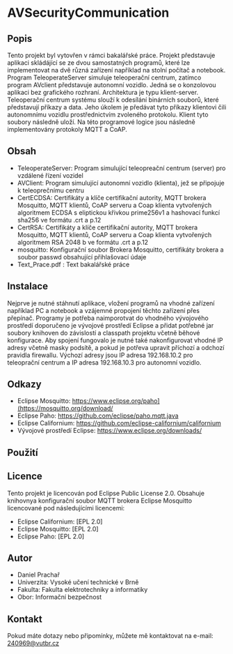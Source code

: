 # AVSecurityCommunication

## Popis
Tento projekt byl vytovřen v rámci bakalářské práce. Projekt představuje aplikaci skládájící se ze dvou samostatných programů, které lze implementovat na dvě různá zařízení například na stolní počítač a notebook. Program TeleoperateServer simuluje teleoperační centrum, zatímco program AVclient představuje autonomní vozidlo. Jedná se o konzolovou aplikaci bez grafického rozhraní. Architektura je typu klient-server. Teleoperační centrum systému slouží k odesílání binárních souborů, které představují příkazy a data. Jeho úkolem je předávat tyto příkazy klientovi čili autonomnímu vozidlu prostřednictvím zvoleného protokolu. Klient tyto soubory následně uloží. Na této programové logice jsou následně implementovány protokoly MQTT a CoAP. 

## Obsah 
 - TeleoperateServer: Program simulující teleopreační centrum (server) pro vzdálené řízení vozidel
 - AVClient: Program simulující autonomní vozidlo (klienta), jež se připojuje k teleoprečnímu centru
 - CertECDSA: Certifikáty a klíče certifikační autority, MQTT brokera Mosquitto, MQTT klientů, CoAP serveru a Coap klienta vytvořených algoritmem ECDSA s eliptickou křivkou prime256v1 a hashovací funkcí sha256 ve formátu .crt a p.12
 - CertRSA: Certifikáty a klíče certifikační autority, MQTT brokera Mosquitto, MQTT klientů, CoAP serveru a Coap klienta vytvořených algoritmem RSA 2048 b ve formátu .crt a p.12
 - mosquitto: Konfigurační soubor Brokera Mosquitto, certifikáty brokera a soubor passwd obsahující přihlašovací údaje
 - Text_Prace.pdf : Text bakalářské práce 

## Instalace 
Nejprve je nutné stáhnutí aplikace, vložení programů na vhodné zařízení například PC a notebook a vzájemné propojení těchto zařízení přes přepínač. Programy je potřeba naimporotvat do vhodného vývojového prostředí doporučeno je vývojové prostředí Eclipse a přidat potřebné jar soubory knihoven do závislostí a classpath projektu včetně běhové konfigurace. Aby spojení fungovalo je nutné také nakonfigurovat vhodné IP adresy včetně masky podsítě, a pokud je potřeva upravit příchozí a odchozí pravidla firewallu. Výchozí adresy jsou IP adresa 192.168.10.2 pro teleoprační centrum a IP adresa 192.168.10.3 pro autonomní vozidlo. 
## Odkazy
- Eclipse Mosquitto: https://www.eclipse.org/paho](https://mosquitto.org/download/
- Eclipse Paho: https://github.com/eclipse/paho.mqtt.java
- Eclipse Californium: https://github.com/eclipse-californium/californium
- Vývojové prostředí Eclipse: https://www.eclipse.org/downloads/

## Použití

## Licence
Tento projekt je licencován pod Eclipse Public License 2.0. Obsahuje knihovnya konfigurační soubor MQTT brokera Eclipse Mosquitto licencované pod následujícími licencemi:
- Eclipse Californium: [EPL 2.0]
- Eclipse Mosquitto: [EPL 2.0]
- Eclipse Paho: [EPL 2.0]

## Autor
- Daniel Prachař
- Univerzita: Vysoké učení technické v Brně
- Fakulta: Fakulta elektrotechniky a informatiky 
- Obor: Informační bezpečnost

## Kontakt
Pokud máte dotazy nebo připomínky, můžete mě kontaktovat na e-mail: 240969@vutbr.cz
